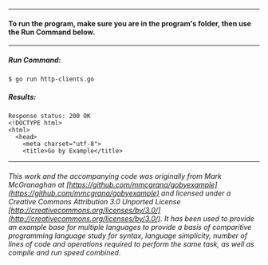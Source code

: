 ___
#### To run the program, make sure you are in the program's folder, then use the Run Command below.
___
##### Run Command:

`$ go run http-clients.go`

##### Results:
```
Response status: 200 OK
<!DOCTYPE html>
<html>
  <head>
    <meta charset="utf-8">
    <title>Go by Example</title>
```
___
###### This work and the accompanying code was originally from Mark McGranaghan at [https://github.com/mmcgrana/gobyexample](https://github.com/mmcgrana/gobyexample) and licensed under a Creative Commons Attribution 3.0 Unported License [http://creativecommons.org/licenses/by/3.0/](http://creativecommons.org/licenses/by/3.0/). It has been used to provide an example base for multiple languages to provide a basis of comparitive programming language study for syntax, language simplicity, number of lines of code and operations required to perform the same task, as well as compile and run speed combined.